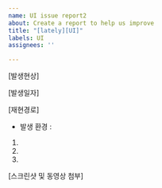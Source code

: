 ```yaml
---
name: UI issue report2
about: Create a report to help us improve
title: "[lately][UI]"
labels: UI
assignees: ''

---
```


[발생현상]

[발생일자]

[재현경로]
- 발생 환경 : 
1. 
2.
3.

[스크린샷 및 동영상 첨부]
